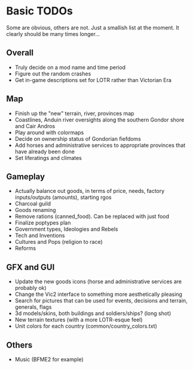 # Basic TODOs
Some are obvious, others are not. Just a smallish list at the moment. It clearly should be many times longer...

## Overall
 - Truly decide on a mod name and time period
 - Figure out the random crashes
 - Get in-game descriptions set for LOTR rather than Victorian Era
 
## Map
 - Finish up the "new" terrain, river, provinces map
 - Coastlines, Anduin river oversights along the southern Gondor shore and Cair Andros
 - Play around with colormaps
 - Decide on ownership status of Gondorian fiefdoms
 - Add horses and administrative services to appropriate provinces that have already been done
 - Set liferatings and climates
 
## Gameplay
 - Actually balance out goods, in terms of price, needs, factory inputs/outputs (amounts), starting rgos 
 - Charcoal guild
 - Goods renaming
 - Remove rations (canned_food). Can be replaced with just food
 - Finalize poptypes plan
 - Government types, Ideologies and Rebels
 - Tech and Inventions
 - Cultures and Pops (religion to race)
 - Reforms

## GFX and GUI
 - Update the new goods icons (horse and administrative services are probably ok)
 - Change the Vic2 interface to something more aesthetically pleasing
 - Search for pictures that can be used for events, decisions and terrain, generals, flags
 - 3d models/skins, both buildings and soldiers/ships? (long shot)
 - New terrain textures (with a more LOTR-esque feel)
 - Unit colors for each country (common/country_colors.txt)

## Others 
- Music (BFME2 for example)
